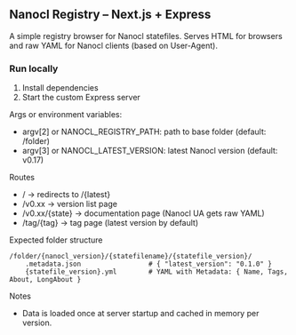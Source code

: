 ## Nanocl Registry – Next.js + Express

A simple registry browser for Nanocl statefiles. Serves HTML for browsers and raw YAML for Nanocl clients (based on User-Agent).

### Run locally

1. Install dependencies
2. Start the custom Express server

Args or environment variables:
- argv[2] or NANOCL_REGISTRY_PATH: path to base folder (default: /folder)
- argv[3] or NANOCL_LATEST_VERSION: latest Nanocl version (default: v0.17)

Routes
- / -> redirects to /{latest}
- /v0.xx -> version list page
- /v0.xx/{state} -> documentation page (Nanocl UA gets raw YAML)
- /tag/{tag} -> tag page (latest version by default)

Expected folder structure
```
/folder/{nanocl_version}/{statefilename}/{statefile_version}/
	.metadata.json                 # { "latest_version": "0.1.0" }
	{statefile_version}.yml        # YAML with Metadata: { Name, Tags, About, LongAbout }
```

Notes
- Data is loaded once at server startup and cached in memory per version.
